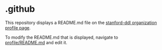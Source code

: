 # .github

This repository displays a README.md file on the [stanford-ddl organization profile page](https://github.com/stanford-ddl).

To modify the README.md that is displayed, navigate to [profile/README.md](https://github.com/stanford-ddl/.github/blob/main/profile/README.md) and edit it.
